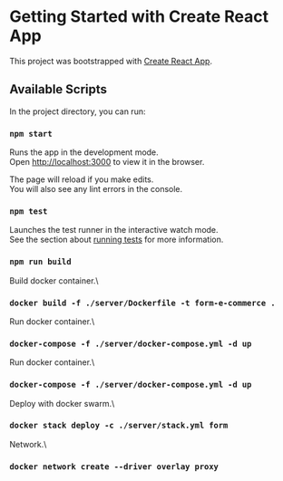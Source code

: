 # Getting Started with Create React App

This project was bootstrapped with [Create React App](https://github.com/facebook/create-react-app).

## Available Scripts

In the project directory, you can run:

### `npm start`

Runs the app in the development mode.\
Open [http://localhost:3000](http://localhost:3000) to view it in the browser.

The page will reload if you make edits.\
You will also see any lint errors in the console.

### `npm test`

Launches the test runner in the interactive watch mode.\
See the section about [running tests](https://facebook.github.io/create-react-app/docs/running-tests) for more information.

### `npm run build`

Build docker container.\

### `docker build -f ./server/Dockerfile -t form-e-commerce .`

Run docker container.\

### `docker-compose -f ./server/docker-compose.yml -d up`

Run docker container.\
### `docker-compose -f ./server/docker-compose.yml -d up`

Deploy with docker swarm.\
### `docker stack deploy -c ./server/stack.yml form`

Network.\

### `docker network create --driver overlay proxy`